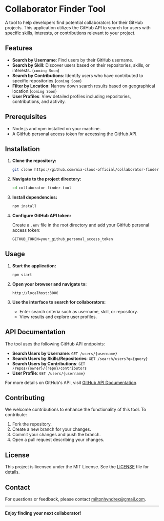 # Collaborator Finder Tool

A tool to help developers find potential collaborators for their GitHub projects. This application utilizes the GitHub API to search for users with specific skills, interests, or contributions relevant to your project.

## Features

- **Search by Username**: Find users by their GitHub username.
- **Search by Skill**: Discover users based on their repositories, skills, or interests. (```coming Soon```)
- **Search by Contributions**: Identify users who have contributed to specific repositories.(```coming Soon```)
- **Filter by Location**: Narrow down search results based on geographical location.(```coming Soon```)
- **User Profiles**: View detailed profiles including repositories, contributions, and activity.

## Prerequisites

- Node.js and npm installed on your machine.
- A GitHub personal access token for accessing the GitHub API.

## Installation

1. **Clone the repository:**

   ```bash
   git clone https://github.com/nia-cloud-official/collaborator-finder-tool.git
   ```

2. **Navigate to the project directory:**

   ```bash
   cd collaborator-finder-tool
   ```

3. **Install dependencies:**

   ```bash
   npm install
   ```

4. **Configure GitHub API token:**

   Create a `.env` file in the root directory and add your GitHub personal access token:

   ```
   GITHUB_TOKEN=your_github_personal_access_token
   ```

## Usage

1. **Start the application:**

   ```bash
   npm start
   ```

2. **Open your browser and navigate to:**

   ```
   http://localhost:3000
   ```

3. **Use the interface to search for collaborators:**

   - Enter search criteria such as username, skill, or repository.
   - View results and explore user profiles.

## API Documentation

The tool uses the following GitHub API endpoints:

- **Search Users by Username**: `GET /users/{username}`
- **Search Users by Skills/Repositories**: `GET /search/users?q={query}`
- **Search Users by Contributions**: `GET /repos/{owner}/{repo}/contributors`
- **User Profile**: `GET /users/{username}`

For more details on GitHub's API, visit [GitHub API Documentation](https://docs.github.com/en/rest).

## Contributing

We welcome contributions to enhance the functionality of this tool. To contribute:

1. Fork the repository.
2. Create a new branch for your changes.
3. Commit your changes and push the branch.
4. Open a pull request describing your changes.

## License

This project is licensed under the MIT License. See the [LICENSE](LICENSE) file for details.

## Contact

For questions or feedback, please contact [miltonhyndrex@gmail.com](mailto:miltonhyndrex@gmail.com).

---

**Enjoy finding your next collaborator!**
